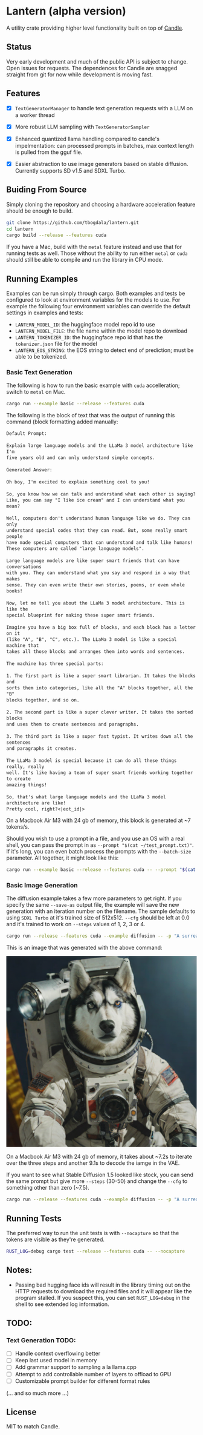 # Lantern (alpha version)

A utility crate providing higher level functionality built on top of [Candle](https://github.com/huggingface/candle).


## Status

Very early development and much of the public API is subject to change. Open issues for requests.
The dependences for Candle are snagged straight from git for now while development is moving fast.


## Features

- [x] `TextGeneratorManager` to handle text generation requests with a LLM on a worker thread
- [x] More robust LLM sampling with `TextGeneratorSampler`
- [x] Enhanced quantized llama handling compared to candle's impelmentation: can processed prompts in 
      batches, max context length is pulled from the gguf file.
- [x] Easier abstraction to use image generators based on stable diffusion. Currently supports
      SD v1.5 and SDXL Turbo.


## Buiding From Source

Simply cloning the repository and choosing a hardware acceleration feature should be enough to build.

```bash
git clone https://github.com/tbogdala/lantern.git
cd lantern
cargo build --release --features cuda
```

If you have a Mac, build with the `metal` feature instead and use that for running tests as well. 
Those without the ability to run either `metal` or `cuda` should still be able to compile and run
the library in CPU mode.


## Running Examples

Examples can be run simply through cargo. Both examples and tests be configured to look at environment variables
for the models to use. For example the following four environment variables can override the default settings
in examples and tests:

* `LANTERN_MODEL_ID`: the huggingface model repo id to use
* `LANTERN_MODEL_FILE`: the file name within the model repo to download
* `LANTERN_TOKENIZER_ID`: the huggingface repo id that has the `tokenizer.json` file for the model
* `LANTERN_EOS_STRING`: the EOS string to detect end of prediction; must be able to be tokenized.


### Basic Text Generation

The following is how to run the basic example with `cuda` accelleration; switch to `metal` on Mac.

```bash
cargo run --example basic --release --features cuda
```

The following is the block of text that was the output of running this command (block formatting added manually:

```
Default Prompt:

Explain large language models and the LLaMa 3 model architecture like I'm
five years old and can only understand simple concepts.

Generated Answer:

Oh boy, I'm excited to explain something cool to you!

So, you know how we can talk and understand what each other is saying?
Like, you can say "I like ice cream" and I can understand what you mean?

Well, computers don't understand human language like we do. They can only
understand special codes that they can read. But, some really smart people
have made special computers that can understand and talk like humans!
These computers are called "large language models".

Large language models are like super smart friends that can have conversations
with you. They can understand what you say and respond in a way that makes
sense. They can even write their own stories, poems, or even whole books!

Now, let me tell you about the LLaMa 3 model architecture. This is like the
special blueprint for making these super smart friends.

Imagine you have a big box full of blocks, and each block has a letter on it
(like "A", "B", "C", etc.). The LLaMa 3 model is like a special machine that
takes all those blocks and arranges them into words and sentences.

The machine has three special parts:

1. The first part is like a super smart librarian. It takes the blocks and
sorts them into categories, like all the "A" blocks together, all the "B"
blocks together, and so on.

2. The second part is like a super clever writer. It takes the sorted blocks
and uses them to create sentences and paragraphs.

3. The third part is like a super fast typist. It writes down all the sentences
and paragraphs it creates.

The LLaMa 3 model is special because it can do all these things really, really
well. It's like having a team of super smart friends working together to create
amazing things!

So, that's what large language models and the LLaMa 3 model architecture are like!
Pretty cool, right?<|eot_id|>
```

On a Macbook Air M3 with 24 gb of memory, this block is generated at ~7 tokens/s.

Should you wish to use a prompt in a file, and you use an OS with a real shell, you can pass the
prompt in as `--prompt "$(cat ~/test_prompt.txt)"`. If it's long, you can even batch process the prompts
with the `--batch-size` parameter. All together, it might look like this:

```bash
cargo run --example basic --release --features cuda -- --prompt "$(cat ~/long_test_prompt.txt)" --batch-size 256
```


### Basic Image Generation

The diffusion example takes a few more parameters to get right. If you specify the same `--save-as` output file, the example will save
the new generation with an iteration number on the filename. The sample defaults to using `SDXL Turbo` at it's trained size
of 512x512. `--cfg` should be left at 0.0 and it's trained to work on `--steps` values of 1, 2, 3 or 4.

```bash
cargo run --release --features cuda --example diffusion -- -p "A surreal three-quarter angle photograph of a genius husky dog, wearing glasses, in a spacesuit, taking a picture for a photo ID. Hi-tech equipment. Derpy husky drama face." --steps 3 --save-as "out-images/husky-id.png"
```

This is an image that was generated with the above command:

![sdxl turbo sample image showing a husky dog as an astronaut](https://github.com/tbogdala/lantern/blob/c2c7ad629f3765464a3ad22bdb2205bbb4f57896/assets/SDXLTurboSample512.png)

On a Macbook Air M3 with 24 gb of memory, it takes about ~7.2s to iterate over the three steps and another 9.1s to decode the iamge in the VAE. 

If you want to see what Stable Diffusion 1.5 looked like stock, you can send the same prompt but give more `--steps` (30-50) and change the `--cfg` to something other than zero (~7.5).

```bash
cargo run --release --features cuda --example diffusion -- -p "A surreal three-quarter angle photograph of a genius husky dog, wearing glasses, in a spacesuit, taking a picture for a photo ID. Hi-tech equipment. Derpy husky drama face." --steps 30 --cfg 5.5 --sd-ver v1-5 --save-as "out-images/husky-id.png"
```


## Running Tests

The preferred way to run the unit tests is with `--nocapture` so that the tokens are visible as they're generated.

```bash
RUST_LOG=debug cargo test --release --features cuda -- --nocapture
```


## Notes:

- Passing bad hugging face ids will result in the library timing out on the HTTP requests
  to download the required files and it will appear like the program stalled. If you
  suspect this, you can set `RUST_LOG=debug` in the shell to see extended log information.


## TODO:

### Text Generation TODO: 

- [ ] Handle context overflowing better
- [ ] Keep last used model in memory
- [ ] Add grammar support to sampling a la llama.cpp 
- [ ] Attempt to add controllable number of layers to offload to GPU
- [ ] Customizable prompt builder for different format rules

(... and so much more ...)


## License

MIT to match Candle.
